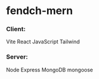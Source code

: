 # fendch-mern

### Client:

Vite React JavaScript Tailwind

### Server:

Node Express MongoDB mongoose


